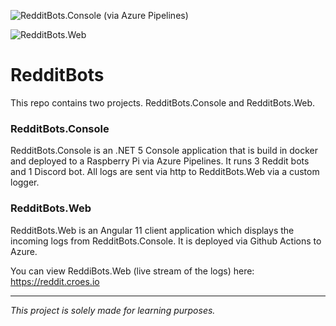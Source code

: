 ![RedditBots.Console (via Azure Pipelines)](https://dev.azure.com/marcelcroes24/RedditBots/_apis/build/status/docker%20build)

![RedditBots.Web](https://github.com/Marcel0024/RedditBots/workflows/RedditBots.Web/badge.svg)


# RedditBots
This repo contains two projects. RedditBots.Console and RedditBots.Web.

### RedditBots.Console
RedditBots.Console is an .NET 5 Console application that is build in docker and deployed to a Raspberry Pi via Azure Pipelines.
It runs 3 Reddit bots and 1 Discord bot. All logs are sent via http to RedditBots.Web via a custom logger.

### RedditBots.Web
RedditBots.Web is an Angular 11 client application which displays the incoming logs from RedditBots.Console. It is deployed via Github Actions to Azure.


You can view ReddiBots.Web (live stream of the logs) here: https://reddit.croes.io

<hr />

*This project is solely made for learning purposes.*
